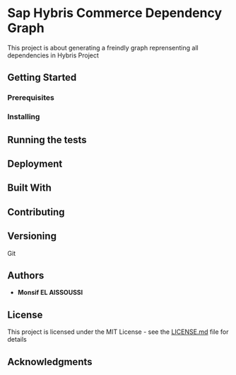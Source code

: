 # Sap Hybris Commerce Dependency Graph

This project is about generating a freindly graph reprensenting all dependencies in Hybris Project

## Getting Started


### Prerequisites


### Installing


## Running the tests


## Deployment


## Built With


## Contributing


## Versioning

Git 

## Authors

* **Monsif EL AISSOUSSI** 

## License

This project is licensed under the MIT License - see the [LICENSE.md](LICENSE.md) file for details

## Acknowledgments


